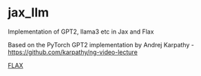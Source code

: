 # jax_llm
Implementation of GPT2, llama3 etc in Jax and Flax 

Based on the PyTorch GPT2 implementation by Andrej Karpathy - https://github.com/karpathy/ng-video-lecture

[FLAX](https://flax.readthedocs.io/en/latest/)
